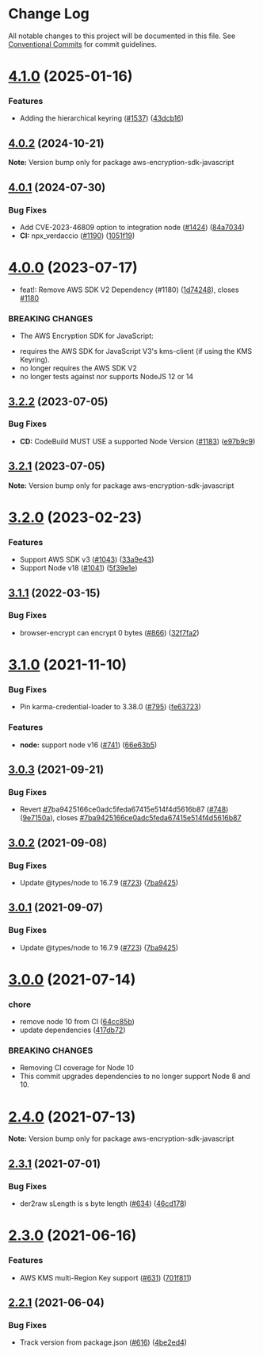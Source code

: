 # Change Log

All notable changes to this project will be documented in this file.
See [Conventional Commits](https://conventionalcommits.org) for commit guidelines.

# [4.1.0](https://github.com/awslabs/aws-encryption-sdk-javascript/compare/v4.0.2...v4.1.0) (2025-01-16)

### Features

- Adding the hierarchical keyring ([#1537](https://github.com/awslabs/aws-encryption-sdk-javascript/issues/1537)) ([43dcb16](https://github.com/awslabs/aws-encryption-sdk-javascript/commit/43dcb166d5ac76d744ea283808006f65915b9730))

## [4.0.2](https://github.com/awslabs/aws-encryption-sdk-javascript/compare/v4.0.1...v4.0.2) (2024-10-21)

**Note:** Version bump only for package aws-encryption-sdk-javascript

## [4.0.1](https://github.com/awslabs/aws-encryption-sdk-javascript/compare/v4.0.0...v4.0.1) (2024-07-30)

### Bug Fixes

- Add CVE-2023-46809 option to integration node ([#1424](https://github.com/awslabs/aws-encryption-sdk-javascript/issues/1424)) ([84a7034](https://github.com/awslabs/aws-encryption-sdk-javascript/commit/84a703440aa7313ad0c779e50b7c052aa8dd5e7b))
- **CI:** npx_verdaccio ([#1190](https://github.com/awslabs/aws-encryption-sdk-javascript/issues/1190)) ([1051f19](https://github.com/awslabs/aws-encryption-sdk-javascript/commit/1051f19578ba54bc476a30dedf5779576cf46d9f))

# [4.0.0](https://github.com/awslabs/aws-encryption-sdk-javascript/compare/v3.2.2...v4.0.0) (2023-07-17)

- feat!: Remove AWS SDK V2 Dependency (#1180) ([1d74248](https://github.com/awslabs/aws-encryption-sdk-javascript/commit/1d742489b436748a656ecc2abce00e99353d1d62)), closes [#1180](https://github.com/awslabs/aws-encryption-sdk-javascript/issues/1180)

### BREAKING CHANGES

- The AWS Encryption SDK for JavaScript:

* requires the AWS SDK for JavaScript V3's kms-client (if using the KMS Keyring).
* no longer requires the AWS SDK V2
* no longer tests against nor supports NodeJS 12 or 14

## [3.2.2](https://github.com/awslabs/aws-encryption-sdk-javascript/compare/v3.2.1...v3.2.2) (2023-07-05)

### Bug Fixes

- **CD:** CodeBuild MUST USE a supported Node Version ([#1183](https://github.com/awslabs/aws-encryption-sdk-javascript/issues/1183)) ([e97b9c9](https://github.com/awslabs/aws-encryption-sdk-javascript/commit/e97b9c915d9cb32b6fd8bcd5aae2397e812be344))

## [3.2.1](https://github.com/awslabs/aws-encryption-sdk-javascript/compare/v3.2.0...v3.2.1) (2023-07-05)

**Note:** Version bump only for package aws-encryption-sdk-javascript

# [3.2.0](https://github.com/awslabs/aws-encryption-sdk-javascript/compare/v3.1.1...v3.2.0) (2023-02-23)

### Features

- Support AWS SDK v3 ([#1043](https://github.com/awslabs/aws-encryption-sdk-javascript/issues/1043)) ([33a9e43](https://github.com/awslabs/aws-encryption-sdk-javascript/commit/33a9e43b3808e67c0852a436ccfb3f0ffab844c2))
- Support Node v18 ([#1041](https://github.com/awslabs/aws-encryption-sdk-javascript/issues/1041)) ([5f39e1e](https://github.com/awslabs/aws-encryption-sdk-javascript/commit/5f39e1ec61527473a0b9673f82259a75c2e37370))

## [3.1.1](https://github.com/awslabs/aws-encryption-sdk-javascript/compare/v3.1.0...v3.1.1) (2022-03-15)

### Bug Fixes

- browser-encrypt can encrypt 0 bytes ([#866](https://github.com/awslabs/aws-encryption-sdk-javascript/issues/866)) ([32f7fa2](https://github.com/awslabs/aws-encryption-sdk-javascript/commit/32f7fa245b5f9fc69a3c64309ccda5ae42a842b2))

# [3.1.0](https://github.com/awslabs/aws-encryption-sdk-javascript/compare/v3.0.3...v3.1.0) (2021-11-10)

### Bug Fixes

- Pin karma-credential-loader to 3.38.0 ([#795](https://github.com/awslabs/aws-encryption-sdk-javascript/issues/795)) ([fe63723](https://github.com/awslabs/aws-encryption-sdk-javascript/commit/fe63723d1b6cc6ce68832ba5cc87c9c980f1f39e))

### Features

- **node:** support node v16 ([#741](https://github.com/awslabs/aws-encryption-sdk-javascript/issues/741)) ([66e63b5](https://github.com/awslabs/aws-encryption-sdk-javascript/commit/66e63b5af2dffa9ee128a323f14cbbb8520a5053))

## [3.0.3](https://github.com/awslabs/aws-encryption-sdk-javascript/compare/v3.0.2...v3.0.3) (2021-09-21)

### Bug Fixes

- Revert [#7](https://github.com/awslabs/aws-encryption-sdk-javascript/issues/7)ba9425166ce0adc5feda67415e514f4d5616b87 ([#748](https://github.com/awslabs/aws-encryption-sdk-javascript/issues/748)) ([9e7150a](https://github.com/awslabs/aws-encryption-sdk-javascript/commit/9e7150a42f1f1afaca03e36817697bd1781daedd)), closes [#7ba9425166ce0adc5feda67415e514f4d5616b87](https://github.com/awslabs/aws-encryption-sdk-javascript/issues/7ba9425166ce0adc5feda67415e514f4d5616b87)

## [3.0.2](https://github.com/awslabs/aws-encryption-sdk-javascript/compare/v3.0.0...v3.0.2) (2021-09-08)

### Bug Fixes

- Update @types/node to 16.7.9 ([#723](https://github.com/awslabs/aws-encryption-sdk-javascript/issues/723)) ([7ba9425](https://github.com/awslabs/aws-encryption-sdk-javascript/commit/7ba9425166ce0adc5feda67415e514f4d5616b87))

## [3.0.1](https://github.com/awslabs/aws-encryption-sdk-javascript/compare/v3.0.0...v3.0.1) (2021-09-07)

### Bug Fixes

- Update @types/node to 16.7.9 ([#723](https://github.com/awslabs/aws-encryption-sdk-javascript/issues/723)) ([7ba9425](https://github.com/awslabs/aws-encryption-sdk-javascript/commit/7ba9425166ce0adc5feda67415e514f4d5616b87))

# [3.0.0](https://github.com/awslabs/aws-encryption-sdk-javascript/compare/v2.4.0...v3.0.0) (2021-07-14)

### chore

- remove node 10 from CI ([64cc85b](https://github.com/awslabs/aws-encryption-sdk-javascript/commit/64cc85b00d231d058b4237045e2b5f5b917d582e))
- update dependencies ([417db72](https://github.com/awslabs/aws-encryption-sdk-javascript/commit/417db726ecbc974a744e8e59ed07c4f94c46464a))

### BREAKING CHANGES

- Removing CI coverage for Node 10
- This commit upgrades dependencies to no longer support Node 8 and 10.

# [2.4.0](https://github.com/awslabs/aws-encryption-sdk-javascript/compare/v2.3.1...v2.4.0) (2021-07-13)

**Note:** Version bump only for package aws-encryption-sdk-javascript

## [2.3.1](https://github.com/awslabs/aws-encryption-sdk-javascript/compare/v2.3.0...v2.3.1) (2021-07-01)

### Bug Fixes

- der2raw sLength is s byte length ([#634](https://github.com/awslabs/aws-encryption-sdk-javascript/issues/634)) ([46cd178](https://github.com/awslabs/aws-encryption-sdk-javascript/commit/46cd1789744064679a294f49c21ec05f95057b82))

# [2.3.0](https://github.com/awslabs/aws-encryption-sdk-javascript/compare/v2.2.1...v2.3.0) (2021-06-16)

### Features

- AWS KMS multi-Region Key support ([#631](https://github.com/awslabs/aws-encryption-sdk-javascript/issues/631)) ([701f811](https://github.com/awslabs/aws-encryption-sdk-javascript/commit/701f8113a63780f24b52340f63844e425ba0543b))

## [2.2.1](https://github.com/awslabs/aws-encryption-sdk-javascript/compare/v2.2.0...v2.2.1) (2021-06-04)

### Bug Fixes

- Track version from package.json ([#616](https://github.com/awslabs/aws-encryption-sdk-javascript/issues/616)) ([4be2ed4](https://github.com/awslabs/aws-encryption-sdk-javascript/commit/4be2ed4a71106dc79379ac76fedc12234d8f6834))

